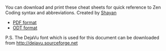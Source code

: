 You can download and print these cheat sheets for quick reference to Zen Coding syntax and abbreviations.
Created by [Shayan](http://code.google.com/u/shahand/)

  * [PDF format](http://code.google.com/p/zen-coding/downloads/detail?name=ZenCodingCheatSheet.pdf)
  * [ODT format](http://code.google.com/p/zen-coding/downloads/detail?name=ZenCodingCheatSheet.odt)

P.S. The DejaVu font which is used for this document can be downloaded from
http://dejavu.sourceforge.net